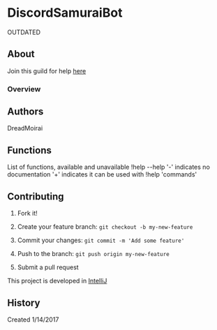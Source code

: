 ﻿# DiscordSamuraiBot

OUTDATED

## About
Join this guild for help [here](https://discord.gg/yAMdGU9)

### Overview

## Authors
DreadMoirai

## Functions

List of functions, available and unavailable
!help --help
'-' indicates no documentation
'+' indicates it can be used with !help 'commands'

## Contributing

1. Fork it!

2. Create your feature branch: `git checkout -b my-new-feature`

3. Commit your changes: `git commit -m 'Add some feature'`

4. Push to the branch: `git push origin my-new-feature`

5. Submit a pull request

This project is developed in [IntelliJ](https://www.jetbrains.com/idea/) 



## History

Created 1/14/2017
